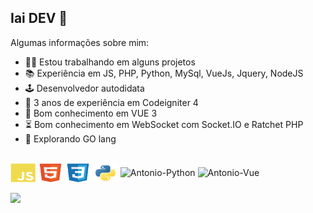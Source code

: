## Iai DEV 👋

Algumas informações sobre mim:

- 👨‍💻 Estou trabalhando em alguns projetos
- 📚 Experiência em JS, PHP, Python, MySql, VueJs, Jquery, NodeJS
- 🕹️ Desenvolvedor autodidata
- 👾 3 anos de experiência em Codeigniter 4
- 💚 Bom conhecimento em VUE 3
- ⏳ Bom conhecimento em WebSocket com Socket.IO e Ratchet PHP
- 📙 Explorando GO lang

<div dir="auto"><br>
  <img align="center" alt="Rafa-Js" height="30" width="40" src="https://raw.githubusercontent.com/devicons/devicon/master/icons/javascript/javascript-plain.svg" style="max-width: 100%;">

  <img align="center" alt="Antonio-HTML" height="30" width="40" src="https://raw.githubusercontent.com/devicons/devicon/master/icons/html5/html5-original.svg" style="max-width: 100%;">
  <img align="center" alt="Antonio-CSS" height="30" width="40" src="https://raw.githubusercontent.com/devicons/devicon/master/icons/css3/css3-original.svg" style="max-width: 100%;">
  <img align="center" alt="Antonio-Python" height="30" width="40" src="https://raw.githubusercontent.com/devicons/devicon/master/icons/python/python-original.svg" style="max-width: 100%;">
 <img align="center" alt="Antonio-Python" height="30" width="40" src="https://www.php.net/images/logos/new-php-logo.svg" style="max-width: 100%;">
  <img align="center" alt="Antonio-Vue" height="30" width="40" src="https://upload.wikimedia.org/wikipedia/commons/f/f1/Vue.png" style="max-width: 100%;">

</div>

<br>
<a href="https://instagram.com/__antoniosantos" target="_blank" rel="nofollow"><img src="https://camo.githubusercontent.com/acaa286597b43c96dc02b69b90de15a65c52063e31835b763a061cc815f64bac/68747470733a2f2f696d672e736869656c64732e696f2f62616467652f2d496e7374616772616d2d2532334534343035463f7374796c653d666f722d7468652d6261646765266c6f676f3d696e7374616772616d266c6f676f436f6c6f723d7768697465" data-canonical-src="https://img.shields.io/badge/-Instagram-%23E4405F?style=for-the-badge&amp;logo=instagram&amp;logoColor=white" style="max-width: 100%;"></a>

